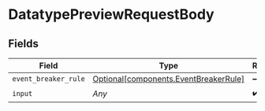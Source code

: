 # DatatypePreviewRequestBody


## Fields

| Field                                                                                | Type                                                                                 | Required                                                                             | Description                                                                          |
| ------------------------------------------------------------------------------------ | ------------------------------------------------------------------------------------ | ------------------------------------------------------------------------------------ | ------------------------------------------------------------------------------------ |
| `event_breaker_rule`                                                                 | [Optional[components.EventBreakerRule]](../../models/components/eventbreakerrule.md) | :heavy_minus_sign:                                                                   | N/A                                                                                  |
| `input`                                                                              | *Any*                                                                                | :heavy_check_mark:                                                                   | N/A                                                                                  |